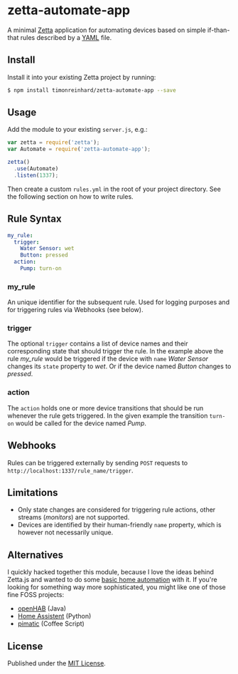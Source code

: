 # zetta-automate-app

A minimal [Zetta](https://github.com/zettajs/zetta) application for automating devices based on simple if-than-that rules described by a [YAML](https://github.com/timonreinhard/zetta-automate-app/blob/master/example/rules.yml) file.

## Install

Install it into your existing Zetta project by running:

```bash
$ npm install timonreinhard/zetta-automate-app --save
```

## Usage

Add the module to your existing `server.js`, e.g.:

```js
var zetta = require('zetta');
var Automate = require('zetta-automate-app');

zetta()
  .use(Automate)
  .listen(1337);
```

Then create a custom `rules.yml` in the root of your project directory. See the following section on how to write rules.

## Rule Syntax

```yaml
my_rule:
  trigger:
    Water Sensor: wet
    Button: pressed
  action:
    Pump: turn-on
```

### my_rule

An unique identifier for the subsequent rule. Used for logging purposes and for triggering rules via Webhooks (see below).

### trigger

The optional `trigger` contains a list of device names and their corresponding state that should trigger the rule. In the example above the rule *my_rule* would be triggered if the device with `name` *Water Sensor* changes its `state` property to *wet*. Or if the device named _Button_ changes to _pressed_.

### action

The `action` holds one or more device transitions that should be run whenever the rule gets triggered. In the given example the transition `turn-on` would be called for the device named _Pump_.

## Webhooks

Rules can be triggered externally by sending `POST` requests to `http://localhost:1337/rule_name/trigger`.

## Limitations

* Only state changes are considered for triggering rule actions, other streams (_monitors_) are not supported.
* Devices are identified by their human-friendly `name` property, which is however not necessarily unique.

## Alternatives

I quickly hacked together this module, because I love the ideas behind Zetta.js and wanted to do some [basic home automation](https://gist.github.com/timonreinhard/b6182a293867041bd4b667bbc339d807) with it. If you're looking for something way more sophisticated, you might like one of those fine FOSS projects:

* [openHAB](http://www.openhab.org) (Java)
* [Home Assistent](https://home-assistant.io) (Python)
* [pimatic](https://pimatic.org) (Coffee Script)

## License

Published under the [MIT License](https://github.com/timonreinhard/zetta-automate-app/blob/master/LICENSE).
